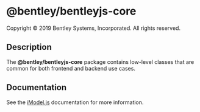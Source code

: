 # @bentley/bentleyjs-core

Copyright © 2019 Bentley Systems, Incorporated. All rights reserved.

## Description

The __@bentley/bentleyjs-core__ package contains low-level classes that are common for both frontend and backend use cases.

## Documentation

See the [iModel.js](https://www.imodeljs.org) documentation for more information.

